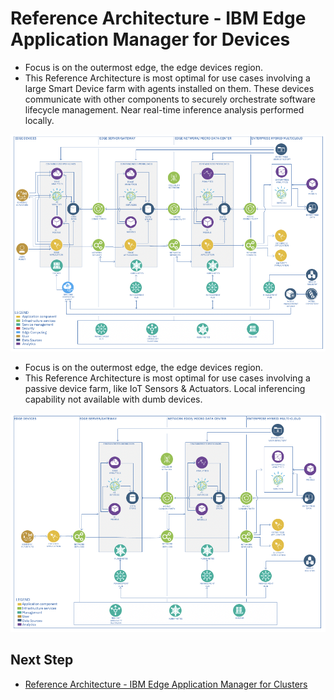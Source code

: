 # Reference Architecture - IBM Edge Application Manager for Devices

- Focus is on the outermost edge, the edge devices region.
- This Reference Architecture is most optimal for use cases involving a large Smart Device farm with agents installed 
  on them. These devices communicate with other components to securely orchestrate software lifecycle management. 
  Near real-time inference analysis performed locally.
  
<img src="images/reference-architecture_1.png" />

- Focus is on the outermost edge, the edge devices region.
- This Reference Architecture is most optimal for use cases involving a passive device farm, like IoT Sensors 
  & Actuators. Local inferencing capability not available with dumb devices.

<img src="images/reference-architecture_2.png" />

## Next Step

- [Reference Architecture - IBM Edge Application Manager for Clusters](reference-architecture-clusters.md)